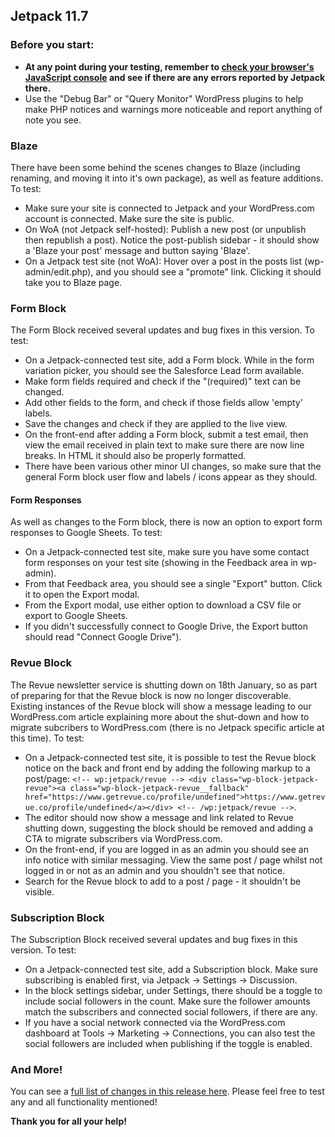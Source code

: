 ## Jetpack 11.7

### Before you start:

- **At any point during your testing, remember to [check your browser's JavaScript console](https://wordpress.org/support/article/using-your-browser-to-diagnose-javascript-errors/#step-3-diagnosis) and see if there are any errors reported by Jetpack there.**
- Use the "Debug Bar" or "Query Monitor" WordPress plugins to help make PHP notices and warnings more noticeable and report anything of note you see.

### Blaze

There have been some behind the scenes changes to Blaze (including renaming, and moving it into it's own package), as well as feature additions. To test:

- Make sure your site is connected to Jetpack and your WordPress.com account is connected. Make sure the site is public.
- On WoA (not Jetpack self-hosted): Publish a new post (or unpublish then republish a post). Notice the post-publish sidebar - it should show a 'Blaze your post' message and button saying 'Blaze'.
- On a Jetpack test site (not WoA): Hover over a post in the posts list (wp-admin/edit.php), and you should see a "promote" link. Clicking it should take you to Blaze page.

### Form Block

The Form Block received several updates and bug fixes in this version. To test:

- On a Jetpack-connected test site, add a Form block. While in the form variation picker, you should see the Salesforce Lead form available.
- Make form fields required and check if the "(required)" text can be changed.
- Add other fields to the form, and check if those fields allow 'empty' labels.
- Save the changes and check if they are applied to the live view.
- On the front-end after adding a Form block, submit a test email, then view the email received in plain text to make sure there are now line breaks. In HTML it should also be properly formatted.
- There have been various other minor UI changes, so make sure that the general Form block user flow and labels / icons appear as they should.

#### Form Responses

As well as changes to the Form block, there is now an option to export form responses to Google Sheets. To test:

- On a Jetpack-connected test site, make sure you have some contact form responses on your test site (showing in the Feedback area in wp-admin).
- From that Feedback area, you should see a single "Export" button. Click it to open the Export modal.
- From the Export modal, use either option to download a CSV file or export to Google Sheets.
- If you didn't successfully connect to Google Drive, the Export button should read "Connect Google Drive").

### Revue Block

The Revue newsletter service is shutting down on 18th January, so as part of preparing for that the Revue block is now no longer discoverable. Existing instances of the Revue block will show a message leading to our WordPress.com article explaining more about the shut-down and how to migrate subcribers to WordPress.com (there is no Jetpack specific article at this time). To test:

- On a Jetpack-connected test site, it is possible to test the Revue block notice on the back and front end by adding the following markup to a post/page: `<!-- wp:jetpack/revue --> <div class="wp-block-jetpack-revue"><a class="wp-block-jetpack-revue__fallback" href="https://www.getrevue.co/profile/undefined">https://www.getrevue.co/profile/undefined</a></div> <!-- /wp:jetpack/revue -->`.
- The editor should now show a message and link related to Revue shutting down, suggesting the block should be removed and adding a CTA to migrate subscribers via WordPress.com.
- On the front-end, if you are logged in as an admin you should see an info notice with similar messaging. View the same post / page whilst not logged in or not as an admin and you shouldn't see that notice.
- Search for the Revue block to add to a post / page - it shouldn't be visible.

### Subscription Block

The Subscription Block received several updates and bug fixes in this version. To test:
- On a Jetpack-connected test site, add a Subscription block. Make sure subscribing is enabled first, via Jetpack -> Settings -> Discussion.
- In the block settings sidebar, under Settings, there should be a toggle to include social followers in the count. Make sure the follower amounts match the subscribers and connected social followers, if there are any.
- If you have a social network connected via the WordPress.com dashboard at Tools -> Marketing -> Connections, you can also test the social followers are included when publishing if the toggle is enabled.

### And More!

You can see a [full list of changes in this release here](https://github.com/Automattic/jetpack/blob/jetpack/branch-11.6/projects/plugins/jetpack/CHANGELOG.md). Please feel free to test any and all functionality mentioned! 

**Thank you for all your help!**
